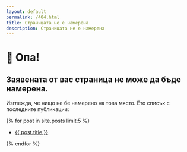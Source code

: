```yaml
---
layout: default
permalink: /404.html
title: Страницата не е намерена
description: Страницата не е намерена
---
```


# 🙊 Опа!

## Заявената от вас страница не може да бъде намерена.

Изглежда, че нищо не бе намерено на това място. Ето списък с последните публикации:

{% for post in site.posts limit:5 %}
<ul>
<li><a href="{{ post.url }}">{{ post.title }}</a></li>
</ul>
{% endfor %}
